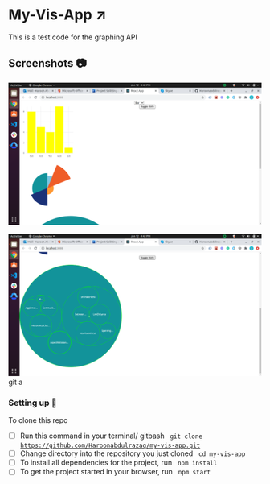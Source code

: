 # My-Vis-App :arrow_upper_right:
This is a test code for the graphing API
 
## Screenshots :camera: 
![screenshot](./public/Screenshot1.png)

![screenshot](./public/Screenshot2.png)git a

### Setting up 🔧
 To clone this repo
 - [ ] Run this command in your terminal/ gitbash
      <code> git clone https://github.com/Haroonabdulrazaq/my-vis-app.git</code>
 - [ ] Change directory into the repository you just cloned
      <code> cd my-vis-app </code>
 - [ ] To install all dependencies for the project, run
      <code> npm install </code>
 - [ ] To get the project started in your browser, run
      <code> npm start </code>